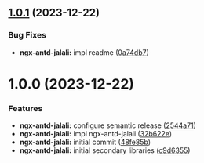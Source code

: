 ## [1.0.1](https://github.com/psychomet/ngx-antd-jalali/compare/ngx-antd-jalali-v1.0.0...ngx-antd-jalali-v1.0.1) (2023-12-22)


### Bug Fixes

* **ngx-antd-jalali:** impl readme ([0a74db7](https://github.com/psychomet/ngx-antd-jalali/commit/0a74db7bc65082d336ba6317b27f753230ceb379))

# 1.0.0 (2023-12-22)


### Features

* **ngx-antd-jalali:** configure semantic release ([2544a71](https://github.com/psychomet/ngx-antd-jalali/commit/2544a71291d30983c9d658f7b3f50cee130795a5))
* **ngx-antd-jalali:** impl ngx-antd-jalali ([32b622e](https://github.com/psychomet/ngx-antd-jalali/commit/32b622eb7c23f01d96c44f93794b7ca162394ab5))
* **ngx-antd-jalali:** initial commit ([48fe85b](https://github.com/psychomet/ngx-antd-jalali/commit/48fe85b57e034d2393cc6a73c79936086754ac15))
* **ngx-antd-jalali:** initial secondary libraries ([c9d6355](https://github.com/psychomet/ngx-antd-jalali/commit/c9d6355af92e3716f14611b4e6293daeae03df00))
